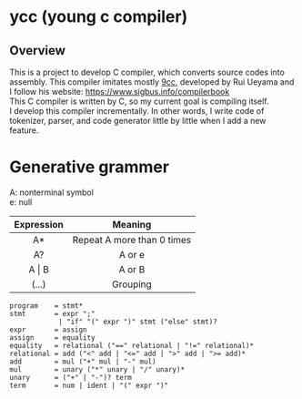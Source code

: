 # ycc (young c compiler)

## Overview
This is a project to develop C compiler, which converts source codes into assembly. This compiler imitates mostly  [9cc](https://github.com/rui314/9cc), developed by Rui Ueyama and I follow his website: https://www.sigbus.info/compilerbook  
This C compiler is written by C, so my current goal is compiling itself.  
I develop this compiler incrementally. In other words, I write code of tokenizer, parser, and code generator little by little when I add a new feature. 

# Generative grammer

A: nonterminal symbol  
e: null

| Expression |          Meaning           |
| :--------: | :------------------------: |
|     A*     | Repeat A more than 0 times |
|     A?     |           A or e           |
|   A \| B   |           A or B           |
|   (...)    |          Grouping          |

```
program    = stmt*
stmt       = expr ";"
            | "if" "(" expr ")" stmt ("else" stmt)?
expr       = assign
assign     = equality
equality   = relational ("==" relational | "!=" relational)*
relational = add ("<" add | "<=" add | ">" add | ">= add)*
add        = mul ("+" mul | "-" mul)
mul        = unary ("*" unary | "/" unary)*
unary      = ("+" | "-")? term
term       = num | ident | "(" expr ")"
```
